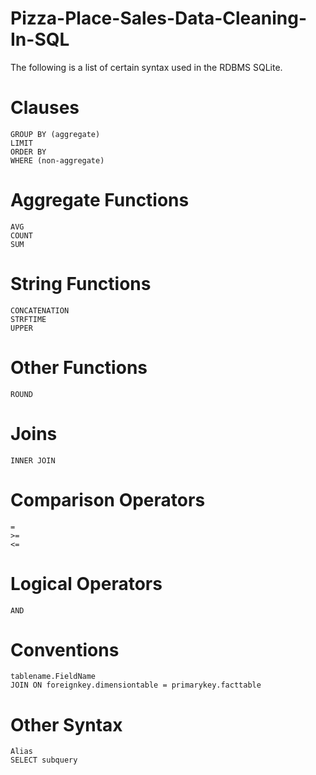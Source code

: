 # Pizza-Place-Sales-Data-Cleaning-In-SQL

The following is a list of certain syntax used in the RDBMS SQLite. 

# Clauses 
    GROUP BY (aggregate)
    LIMIT
    ORDER BY
    WHERE (non-aggregate)
# Aggregate Functions
    AVG
    COUNT
    SUM
# String Functions
    CONCATENATION
    STRFTIME
    UPPER
# Other Functions
    ROUND
# Joins
    INNER JOIN
# Comparison Operators
    =
    >=
    <=
# Logical Operators
    AND
# Conventions
    tablename.FieldName
    JOIN ON foreignkey.dimensiontable = primarykey.facttable   
# Other Syntax
    Alias
    SELECT subquery
